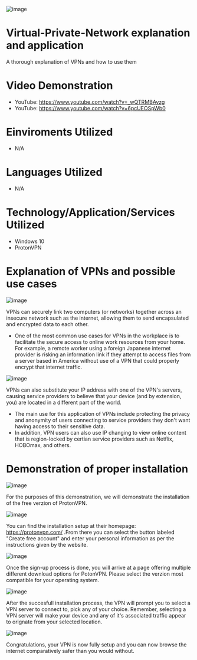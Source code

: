 ![image](https://github.com/Fernandez109/Virtual-Private-Network/assets/135365915/0c2fa08f-7c26-4941-85ac-bdecd5acc0f1)
# Virtual-Private-Network explanation and application
A thorough explanation of VPNs and how to use them
# Video Demonstration
* YouTube: https://www.youtube.com/watch?v=_wQTRMBAvzg
* YouTube: https://www.youtube.com/watch?v=6pcUEOSpWb0
# Einviroments Utilized
* N/A
# Languages Utilized
* N/A
# Technology/Application/Services Utilized
* Windows 10
* ProtonVPN
# Explanation of VPNs and possible use cases
![image](https://github.com/Fernandez109/Virtual-Private-Network/assets/135365915/e8fd3412-0e8a-477e-806b-e09adf5c1ec5)

VPNs can securely link two computers (or networks) together across an insecure network such as the internet, allowing them to send encapsulated and encrypted data to each other.
* One of the most common use cases for VPNs in the workplace is to facilitate the secure access to online work resources from your home. For example, a remote worker using a foreign Japanese internet provider is risking an information link if they attempt to access files from a server based in America without use of a VPN that could properly encrypt that internet traffic.


![image](https://github.com/Fernandez109/Virtual-Private-Network/assets/135365915/c9f283d9-c44b-451d-8bb6-f2237ab20009)

VPNs can also substitute your IP address with one of the VPN's servers, causing service providers to believe that your device (and by extension, you) are located in a different part of the world. 
* The main use for this application of VPNs include protecting the privacy and anonymity of users connecting to service providers they don't want having access to their sensitive data.
* In addition, VPN users can also use IP changing to view online content that is region-locked by certian service providers such as Netflix, HOBOmax, and others.
# Demonstration of proper installation
![image](https://github.com/Fernandez109/Virtual-Private-Network/assets/135365915/45c1f552-ab91-40b7-8a6e-4628cc2abfda)

For the purposes of this demonstration, we will demonstrate the installation of the free verzion of ProtonVPN.

![image](https://github.com/Fernandez109/Virtual-Private-Network/assets/135365915/1b688d6f-5e6a-48f4-ba4b-faa63c7c423a)

You can find the installation setup at their homepage: https://protonvpn.com/
.From there you can select the button labeled "Create free account" and enter your personal information as per the instructions given by the website.

![image](https://github.com/Fernandez109/Virtual-Private-Network/assets/135365915/9aeb965e-34ea-4747-b7f3-52aeaf50bcef)

Once the sign-up process is done, you will arrive at a page offering multiple different download options for PotonVPN. Please select the verzion most compatible for your operating system.

![image](https://github.com/Fernandez109/Virtual-Private-Network/assets/135365915/fd5afaeb-bee3-43c6-b8ac-0f02d03c14fe)

After the succesfull installation process, the VPN will prompt you to select a VPN server to connect to, pick any of your choice. Remember, selecting a VPN server will make your device and any of it's associated traffic appear to orignate from your selected location.

![image](https://github.com/Fernandez109/Virtual-Private-Network/assets/135365915/2c131c58-ab8f-4084-a185-1415bc40e964)

Congratulations, your VPN is now fully setup and you can now browse the internet comparatively safer than you would without.
